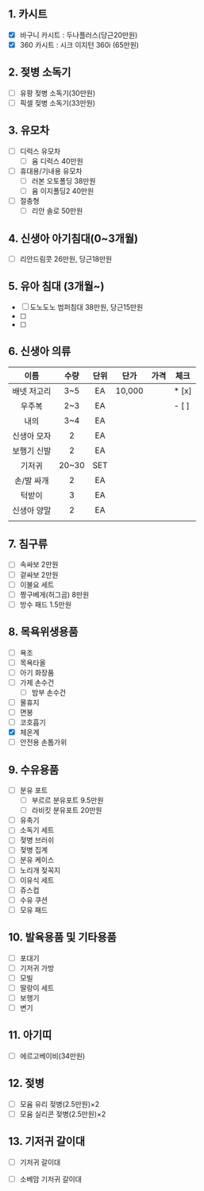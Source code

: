 ## 1. 카시트
- [x] 바구니 카시트 : 두나플러스(당근20만원)
- [x] 360 카시트 : 시크 이지턴 360i (65만원)

## 2. 젖병 소독기
- [ ] 유팡 젖병 소독기(30만원)
- [ ] 픽셀 젖병 소독기(33만원)

## 3. 유모차
- [ ] 디럭스 유모차
	- [ ] 윰 디럭스 40만원
- [ ] 휴대용/기내용 유모차
	- [ ] 러본 오토폴딩 38만원
	- [ ] 윰 이지폴딩2 40만원
- [ ] 절충형
	- [ ] 리안 솔로 50만원

## 4. 신생아 아기침대(0~3개월)
- [ ] 리안드림콧 26만원, 당근18만원

## 5. 유아 침대 (3개월~)
- [ ] 도노도노 범퍼침대 38만원, 당근15만원
- [ ] 
- [ ] 
## 6. 신생아 의류
|   이름   |  수량   | 단위  |   단가   | 가격  | 체크    |
| :----: | :---: | :-: | :----: | :-: | ----- |
| 배넷 저고리 |  3~5  | EA  | 10,000 |     | * [x] |
|  우주복   |  2~3  | EA  |        |     | - [ ] |
|   내의   |  3~4  | EA  |        |     |       |
| 신생아 모자 |   2   | EA  |        |     |       |
| 보행기 신발 |   2   | EA  |        |     |       |
|  기저귀   | 20~30 | SET |        |     |       |
| 손/발 싸개 |   2   | EA  |        |     |       |
|  턱받이   |   3   | EA  |        |     |       |
| 신생아 양말 |   2   | EA  |        |     |       |
|        |       |     |        |     |       |

## 7. 침구류
- [ ] 속싸보 2만원
- [ ] 겉싸보 2만원
- [ ] 이불요 세트
- [ ] 짱구베게(허그곰) 8만원
- [ ] 방수 패드 1.5만원

## 8. 목욕위생용품
- [ ] 욕조
- [ ] 목욕타올
- [ ] 아기 화장품
- [ ] 가제 손수건
	- [ ] 밤부 손수건
- [ ] 물휴지
- [ ] 면봉
- [ ] 코호흡기
- [x] 체온계
- [ ] 안전용 손톱가위

## 9. 수유용품
- [ ] 분유 포트
	- [ ] 부르르 분유포트 9.5만원
	- [ ] 라비킷 분유포트 20만원
- [ ] 유축기
- [ ] 소독기 세트
- [ ] 젖병 브러쉬
- [ ] 젖병 집계
- [ ] 분유 케이스
- [ ] 노리개 젖꼭지
- [ ] 이유식 세트
- [ ] 쥬스컵
- [ ] 수유 쿠션
- [ ] 모유 패드

## 10. 발육용품 및 기타용품
- [ ] 포대기
- [ ] 기저귀 가방
- [ ] 모빌
- [ ] 딸랑이 세트
- [ ] 보행기
- [ ] 변기

## 11. 아기띠
- [ ] 에르고베이비(34만원)

## 12. 젖병
- [ ] 모윰 유리 젖병(2.5만원)×2
- [ ] 모윰 실리콘 젖병(2.5만원)×2

## 13. 기저귀 갈이대
- [ ] 기저귀 갈이대
- [ ] 소베맘 기저귀 갈이대

